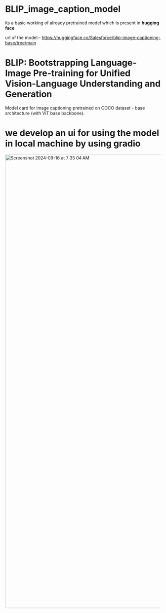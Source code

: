 # BLIP_image_caption_model 

its a basic working of already pretrained model which is present in <b>hugging face</b> 

  url of the model:- https://huggingface.co/Salesforce/blip-image-captioning-base/tree/main
  
# BLIP: Bootstrapping Language-Image Pre-training for Unified Vision-Language Understanding and Generation
Model card for image captioning pretrained on COCO dataset - base architecture (with ViT base backbone).

  # we develop an ui for using the model in local machine by using gradio

<img width="1470" alt="Screenshot 2024-09-16 at 7 35 04 AM" src="https://github.com/user-attachments/assets/8d964025-2c38-47b6-825b-57090d294a3a">
